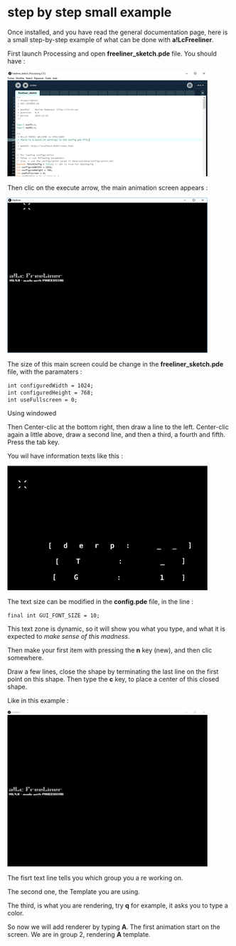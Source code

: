 # step by step small example #

Once installed, and you have read the general documentation page, here is a small step-by-step example of what can be done with **a!LcFreeliner**.

First launch Processing and open **freeliner_sketch.pde** file.
You should have :

![](https://github.com/Jacques-Olivier-Farcy/alc_freeliner/blob/patch-1/doc/img/freeliner-processing-1.PNG)

Then clic on the execute arrow, the main animation screen appears :

![](https://github.com/Jacques-Olivier-Farcy/alc_freeliner/blob/patch-1/doc/img/freeliner-main-screen-1.PNG)

The size of this main screen could be change in the **freeliner_sketch.pde** file, with the paramaters :

    int configuredWidth = 1024;
    int configuredHeight = 768;
    int useFullscreen = 0;
Using windowed 

Then Center-clic at the bottom right, then draw a line to the left.
Center-clic again a little above, draw a second line, and then a third, a fourth and fifth.
Press the tab key.

You wil have information texts like this :

![](https://github.com/Jacques-Olivier-Farcy/alc_freeliner/blob/patch-1/doc/img/freeliner-main-screen-2.PNG)

The text size can be modified in the **config.pde** file, in the line :

    final int GUI_FONT_SIZE = 10;
    
This text zone is dynamic, so it will show you what you type, and what it is expected to *make sense of this madness*.

Then make your first item with pressing the **n** key (new), and then clic somewhere.

Draw a few lines, close the shape by terminating the last line on the first point on this shape.
Then type the **c** key, to place a center of this closed shape.

Like in this example :

<img src="https://github.com/Jacques-Olivier-Farcy/alc_freeliner/blob/patch-1/doc/img/freeliner1.gif" width="450" height="350" />

The fisrt text line tells you which group you a re working on.

The second one, the Template you are using.

The third, is what you are rendering, try **q** for example, it asks you to type a color.

So now we will add renderer by typing **A**. The first animation start on the screen.
We are in group 2, rendering **A** template.



